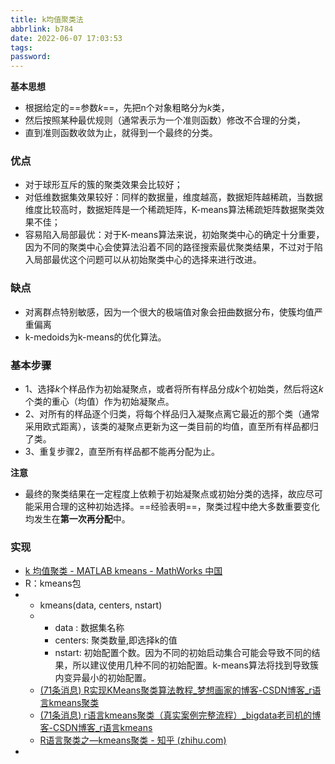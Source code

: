 ```yaml
---
title: k均值聚类法
abbrlink: b784
date: 2022-06-07 17:03:53
tags:
password:
---
```


**基本思想**

* 根据给定的==参数*k*==，先把n个对象粗略分为*k*类，
* 然后按照某种最优规则（通常表示为一个准则函数）修改不合理的分类，
* 直到准则函数收敛为止，就得到一个最终的分类。





### 优点

* 对于球形互斥的簇的聚类效果会比较好；
* 对低维数据集效果较好：同样的数据量，维度越高，数据矩阵越稀疏，当数据维度比较高时，数据矩阵是一个稀疏矩阵，K-means算法稀疏矩阵数据聚类效果不佳；
* 容易陷入局部最优：对于K-means算法来说，初始聚类中心的确定十分重要，因为不同的聚类中心会使算法沿着不同的路径搜索最优聚类结果，不过对于陷入局部最优这个问题可以从初始聚类中心的选择来进行改进。

### 缺点

* 对离群点特别敏感，因为一个很大的极端值对象会扭曲数据分布，使簇均值严重偏离
* k-medoids为k-means的优化算法。





### 基本步骤



* 1、选择*k*个样品作为初始凝聚点，或者将所有样品分成*k*个初始类，然后将这*k*个类的重心（均值）作为初始凝聚点。
* 2、对所有的样品逐个归类，将每个样品归入凝聚点离它最近的那个类（通常采用欧式距离），该类的凝聚点更新为这一类目前的均值，直至所有样品都归了类。
* 3、重复步骤2，直至所有样品都不能再分配为止。



**注意**

* 最终的聚类结果在一定程度上依赖于初始凝聚点或初始分类的选择，故应尽可能采用合理的这种初始选择。==经验表明==，聚类过程中绝大多数重要变化均发生在**第一次再分配**中。





### 实现

* [k 均值聚类 - MATLAB kmeans - MathWorks 中国](https://ww2.mathworks.cn/help/stats/kmeans.html)
* R：kmeans包
* * kmeans(data, centers, nstart)
  * * data : 数据集名称
    * centers: 聚类数量,即选择k的值
    * nstart: 初始配置个数。因为不同的初始启动集合可能会导致不同的结果，所以建议使用几种不同的初始配置。k-means算法将找到导致簇内变异最小的初始配置。
  * [(71条消息) R实现KMeans聚类算法教程_梦想画家的博客-CSDN博客_r语言kmeans聚类](https://blog.csdn.net/neweastsun/article/details/123485985)
  * [(71条消息) r语言kmeans聚类（真实案例完整流程）_bigdata老司机的博客-CSDN博客_r语言kmeans](https://blog.csdn.net/yawei_liu1688/article/details/79644364)
  * [R语言聚类之—kmeans聚类 - 知乎 (zhihu.com)](https://zhuanlan.zhihu.com/p/28361488)
* 
